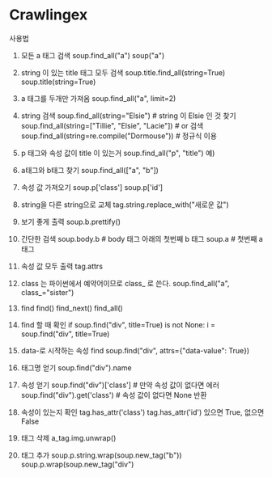 # Crawlingex
사용법
1. 모든 a 태그 검색
soup.find_all("a")
soup("a")

2. string 이 있는 title 태그 모두 검색
soup.title.find_all(string=True)
soup.title(string=True)


3. a 태그를 두개만 가져옴
soup.find_all("a", limit=2)


4. string 검색
soup.find_all(string="Elsie") # string 이 Elsie 인 것 찾기
soup.find_all(string=["Tillie", "Elsie", "Lacie"]) # or 검색
soup.find_all(string=re.compile("Dormouse")) # 정규식 이용


5. p 태그와 속성 값이 title 이 있는거
soup.find_all("p", "title")
예) <p class="title"></p>


6. a태그와 b태그 찾기
soup.find_all(["a", "b"])


7. 속성 값 가져오기
soup.p['class']
soup.p['id']


8. string을 다른 string으로 교체
tag.string.replace_with("새로운 값")


9. 보기 좋게 출력
soup.b.prettify()


10. 간단한 검색
soup.body.b # body 태그 아래의 첫번째 b 태그
soup.a # 첫번째 a 태그


11. 속성 값 모두 출력
tag.attrs


12. class 는 파이썬에서 예약어이므로 class_ 로 쓴다.
soup.find_all("a", class_="sister")


13. find
find()
find_next()
find_all()


14. find 할 때 확인
if soup.find("div", title=True) is not None:
i = soup.find("div", title=True)


15. data-로 시작하는 속성 find
soup.find("div", attrs={"data-value": True})


16. 태그명 얻기
soup.find("div").name


17. 속성 얻기
soup.find("div")['class'] # 만약 속성 값이 없다면 에러
soup.find("div").get('class') # 속성 값이 없다면 None 반환


18. 속성이 있는지 확인
tag.has_attr('class') 
tag.has_attr('id')
있으면 True, 없으면 False


19. 태그 삭제
a_tag.img.unwrap()


20. 태그 추가
soup.p.string.wrap(soup.new_tag("b"))
soup.p.wrap(soup.new_tag("div")

